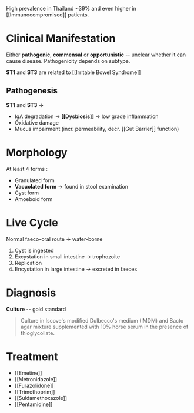 High prevalence in Thailand ~39% and even higher in [[Immunocompromised]] patients.

# Clinical Manifestation
Either **pathogenic**, **commensal** or **opportunistic** -- unclear whether it can cause disease. Pathogenicity depends on subtype.

**ST1** and **ST3** are related to [[Irritable Bowel Syndrome]]

## Pathogenesis
**ST1** and **ST3** -> 
- IgA degradation -> **[[Dysbiosis]]** -> low grade inflammation
- Oxidative damage
- Mucus impairment (incr. permeability, decr. [[Gut Barrier]] function) 

# Morphology
At least 4 forms :
- Granulated form
- **Vacuolated form** -> found in stool examination
- Cyst form
- Amoeboid form

# Live Cycle
Normal faeco-oral route -> water-borne
1. Cyst is ingested 
2. Excystation in small intestine -> trophozoite
3. Replication
4. Encystation in large intestine -> excreted in faeces

# Diagnosis
**Culture** -- gold standard
> Culture in Iscove's modified Dulbecco's medium (IMDM) and Bacto agar mixture supplemented with 10% horse serum in the presence of thioglycollate.

# Treatment
- [[Emetine]]
- [[Metronidazole]]
- [[Furazolidone]]
- [[Trimethoprim]]
- [[Suldamethoxazole]]
- [[Pentamidine]]